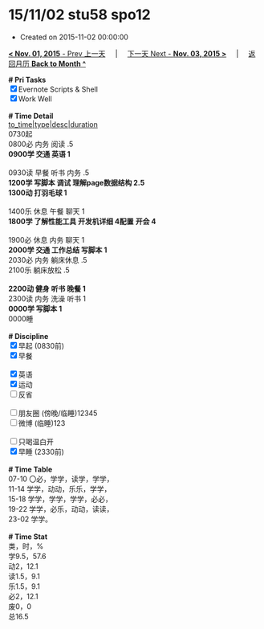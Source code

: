 # 15/11/02 stu58 spo12

- Created on 2015-11-02 00:00:00

[**< Nov. 01, 2015** - Prev 上一天](/lifelogs/2015/11/d01.md) &nbsp; &nbsp; | &nbsp; &nbsp; [下一天 Next - **Nov. 03, 2015 >**](/lifelogs/2015/11/d03.md) &nbsp; &nbsp; |  &nbsp; &nbsp; [返回月历 **Back to Month ^**](/lifelogs/2015/11/index.md)
<br/><div><b># Pri Tasks</b></div><div><input checked="true" type="checkbox"/>Evernote Scripts &amp; Shell</div><div><input checked="true" type="checkbox"/>Work Well</div><div><br/></div><div><b># Time Detail</b></div><div><u>to_time|type|desc|duration</u></div><div>0730起</div><div>0800必 内务 阅读 .5</div><div><b>0900学 交通 英语 1</b></div><div><br/></div><div>0930读 早餐 听书 内务 .5</div><div><b>1200学 写脚本 调试 理解page数据结构 2.5</b></div><div><b>1300动 打羽毛球 1</b></div><div><br/></div><div>1400乐 休息 午餐 聊天 1</div><div><b>1800学 了解性能工具 开发机详细 4</b><b>配置</b> <b>开会 4</b></div><div><br/></div><div>1900必 休息 内务 聊天 1</div><div><b>2000学 交通 工作总结 写脚本 1</b></div><div>2030必 内务 躺床休息 .5</div><div>2100乐 躺床放松 .5</div><div><br/></div><div><b>2200动 健身 听书 晚餐 1</b></div><div>2300读 内务 洗澡 听书 1</div><div><b>0000学 写脚本 1</b></div><div>0000睡</div><div><br/></div><div><b># Discipline</b></div><div><input checked="true" type="checkbox"/>早起 (0830前)</div><div><input checked="true" type="checkbox"/>早餐</div><div><br/></div><div><input checked="true" type="checkbox"/>英语</div><div><input checked="true" type="checkbox"/>运动</div><div><input type="checkbox"/>反省</div><div><br/></div><div><input type="checkbox"/>朋友圈 (傍晚/临睡)12345</div><div><input type="checkbox"/>微博 (临睡)123</div><div><br/></div><div><input type="checkbox"/>只喝温白开</div><div><input checked="true" type="checkbox"/>早睡 (2330前)</div><div><br/></div><div><b># Time Table</b></div><div>07-10 〇必，学学，读学，学学，</div><div>11-14 学学，动动，乐乐，学学，</div><div>15-18 学学，学学，学学，必必，</div><div>19-22 学学，必乐，动动，读读，</div><div>23-02 学学。</div><div><br/></div><div><b># Time Stat</b></div><div>类，时，%</div><div>学9.5，57.6</div><div>动2，12.1</div><div>读1.5，9.1</div><div>乐1.5，9.1</div><div>必2，12.1</div><div>废0，0</div><div>总16.5</div>
